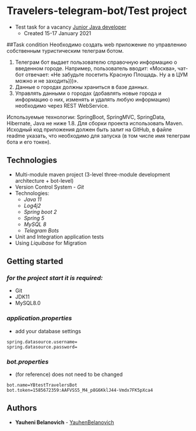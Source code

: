 # Travelers-telegram-bot/Test project
* Test task for a vacancy [Junior Java developer](https://rabota.by/vacancy/41423078)
    * Сreated 15-17 January 2021

##Task condition
Необходимо создать web приложение по управлению собственным туристическим телеграм ботом.
1) Телеграм бот выдает пользователю справочную информацию о введенном городе. Например, пользователь вводит: «Москва», чат-бот отвечает: «Не забудьте посетить Красную Площадь. Ну а в ЦУМ можно и не заходить)))».
2) Данные о городах должны храниться в базе данных.
3) Управлять данными о городах (добавлять новые города и информацию о них, изменять и удалять любую информацию) необходимо через REST WebService.

Используемые технологии: SpringBoot, SpringMVC, SpringData, Hibernate, Java не ниже 1.8. Для сборки проекта использовать Maven.
Исходный код приложения должен быть залит на GitHub, в файле readme указать, что необходимо для запуска (в том числе имя телеграм бота и его токен).

## Technologies
* Multi-module maven project (3-level three-module development architecture + bot-level)
* Version Control System - _Git_
* Technologies:
    * _Java 11_
    * _Log4j2_
    * _Spring boot 2_
    * _Spring 5_
    * _MySQL 8_
    * _Telegram Bots_
* Unit and Integration application tests
* Using _Liquibase_ for Migration

## Getting started

### _for the project start it is required:_
* Git
* JDK11
* MySQL8.0

### _application.properties_

* add your database settings
```
spring.datasource.username=
spring.datasource.password=
```

### _bot.properties_

* (for reference) does not need to be changed
```
bot.name=YBtestTravelersBot
bot.token=1585672359:AAFVSS5_M4_p8G6KklJ44-Vmdx7FK5pXca4
```
## Authors

* **Yauheni Belanovich** - [YauhenBelanovich](https://github.com/YauhenBelanovich)
